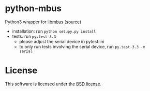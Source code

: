 python-mbus
===========

Python3 wrapper for [libmbus](http://www.rscada.se/libmbus) ([source](https://github.com/rscada/libmbus))

* installation: run ```python setupy.py install```
* tests: run ```py.test-3.3```
    * please adjust the serial device in pytest.ini
    * to only run tests involving the serial device, run ```py.test-3.3 -m serial```

License
=======

This software is licensed under the [BSD license](http://opensource.org/licenses/BSD-3-Clause). 
